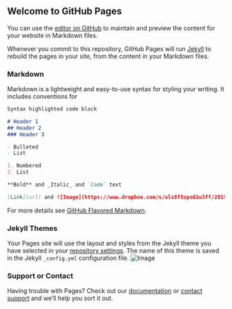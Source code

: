 ## Welcome to GitHub Pages

You can use the [editor on GitHub](https://github.com/AlexandrSalin/kind/edit/master/index.md) to maintain and preview the content for your website in Markdown files.

Whenever you commit to this repository, GitHub Pages will run [Jekyll](https://jekyllrb.com/) to rebuild the pages in your site, from the content in your Markdown files.

### Markdown

Markdown is a lightweight and easy-to-use syntax for styling your writing. It includes conventions for

```markdown
Syntax highlighted code block

# Header 1
## Header 2
### Header 3

- Bulleted
- List

1. Numbered
2. List

**Bold** and _Italic_ and `Code` text

[Link](url) and ![Image](https://www.dropbox.com/s/uls8f5zpo61u3ff/2019-03-03_23.25.28.png?dl=1)
```

For more details see [GitHub Flavored Markdown](https://guides.github.com/features/mastering-markdown/).

### Jekyll Themes

Your Pages site will use the layout and styles from the Jekyll theme you have selected in your [repository settings](https://github.com/AlexandrSalin/kind/settings). The name of this theme is saved in the Jekyll `_config.yml` configuration file.
![Image](https://www.dropbox.com/s/uls8f5zpo61u3ff/2019-03-03_23.25.28.png?dl=1)

### Support or Contact

Having trouble with Pages? Check out our [documentation](https://help.github.com/categories/github-pages-basics/) or [contact support](https://github.com/contact) and we’ll help you sort it out.
